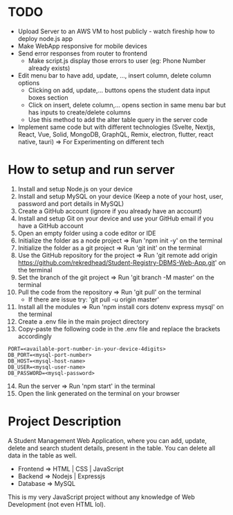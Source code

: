 # TODO
- Upload Server to an AWS VM to host publicly - watch fireship how to deploy node.js app
- Make WebApp responsive for mobile devices
- Send error responses from router to frontend
    - Make script.js display those errors to user (eg: Phone Number already exists)
- Edit menu bar to have add, update, ..., insert column, delete column options
    - Clicking on add, update,... buttons opens the student data input boxes section
    - Click on insert, delete column,... opens section in same menu bar but has inputs to create/delete columns
    - Use this method to add the alter table query in the server code
- Implement same code but with different technologies (Svelte, Nextjs, React, Vue, Solid, MongoDB, GraphQL, Remix, electron, flutter, react native, tauri) => For Experimenting on different tech

# How to setup and run server
1. Install and setup Node.js on your device
2. Install and setup MySQL on your device (Keep a note of your host, user, password and port details in MySQL)
3. Create a GitHub account (ignore if you already have an account)
4. Install and setup Git on your device and use your GitHub email if you have a GitHub account
5. Open an empty folder using a code editor or IDE
6. Initialize the folder as a node project => Run 'npm init -y' on the terminal
7. Initialize the folder as a git project => Run 'git init' on the terminal
8. Use the GitHub repository for the project => Run 'git remote add origin https://github.com/rekredhead/Student-Registry-DBMS-Web-App.git' on the terminal
9. Set the branch of the git project => Run 'git branch -M master' on the terminal
10. Pull the code from the repository => Run 'git pull' on the terminal
    - If there are issue try: 'git pull -u origin master'
11. Install all the modules => Run 'npm install cors dotenv express mysql' on the terminal
12. Create a .env file in the main project directory
13. Copy-paste the following code in the .env file and replace the brackets accordingly
```
PORT=<available-port-number-in-your-device-4digits>
DB_PORT=<mysql-port-number>
DB_HOST=<mysql-host-name>
DB_USER=<mysql-user-name>
DB_PASSWORD=<mysql-password>
```
14. Run the server => Run 'npm start' in the terminal
15. Open the link generated on the terminal on your browser

# Project Description
A Student Management Web Application, where you can add, update, delete and search student details, present in the table. You can delete all data in the table as well.
- Frontend => HTML | CSS | JavaScript
- Backend => Nodejs | Expressjs
- Database => MySQL

This is my very JavaScript project without any knowledge of Web Development (not even HTML lol).

